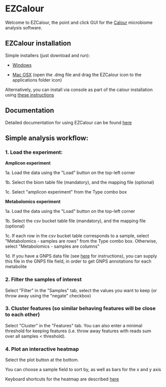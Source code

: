 # EZCalour
Welcome to EZCalour, the point and click GUI for the [Calour](https://github.com/amnona/Calour) microbiome analysis software.

## EZCalour installation
Simple installers (just download and run):

* [Windows](https://sourceforge.net/projects/ezcalour/files/ezcalour_setup.exe/download)

* [Mac OSX](https://sourceforge.net/projects/ezcalour/files/EZCalour.dmg/download) (open the .dmg file and drag the EZCalour icon to the applications folder icon)

Alternatively, you can install via console as part of the calour installation using [these instructions](https://github.com/amnona/EZCalour/blob/master/INSTALLATION.md)

## Documentation
Detailed documentation for using EZCalour can be found [here](https://github.com/amnona/EZCalour/blob/master/using-ezcalour.pdf)

## Simple analysis workflow:
### 1. Load the experiment:

**Amplicon experiment**

1a. Load the data using the "Load" button on the top-left corner

1b. Select the biom table file (mandatory), and the mapping file (optional)

1c. Select "amplicon experiment" from the Type combo box

**Metabolomics experiment**

1a. Load the data using the "Load" button on the top-left corner

1b. Select the csv bucket table file (mandatory), and the mapping file (optional)

1c. If each row in the csv bucket table corresponds to a sample, select "Metabolomics - samples are rows" from the Type combo box. Otherwise, select "Metabolomics - samples are columns"

1d. If you have a GNPS data file (see [here](https://github.com/amnona/gnps-calour) for instructions), you can supply this file in the GNPS file field, in order to get GNPS annotations for each metabolite

### 2. Filter the samples of interest
Select "Filter" in the "Samples" tab, select the values you want to keep (or throw away using the "negate" checkbox)

### 3. Cluster features (so similar behaving features will be close to each other)
Select "Cluster" in the "Features" tab. You can also enter a minimal threshold for keeping features (i.e. throw away features with reads sum over all samples < threshold).

### 4. Plot an interactive heatmap
Select the plot button at the bottom.

You can choose a sample field to sort by, as well as bars for the x and y axis

Keyboard shortcuts for the heatmap are described [here](http://biocore.github.io/calour/generated/calour.heatmap.plot.html#calour.heatmap.plot)

